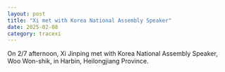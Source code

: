 ```yaml
---
layout: post
title: "Xi met with Korea National Assembly Speaker"
date: 2025-02-08
category: tracexi
---
```


On 2/7 afternoon, Xi Jinping met with Korea National Assembly Speaker, Woo Won-shik, in Harbin, Heilongjiang Province.
